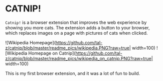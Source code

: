 # CATNIP!

`Catnip!` is a browser extension that improves the web experience by showing you more cats. The extension adds a button to your browser, which replaces images on a page with pictures of cats when clicked.

![Wikipedia Homepage](https://github.com/tal-z/catnip/blob/master/readme_pics/wikipedia.PNG?raw=true| width=100)
![Wikipedia Homepage on Catnip](https://github.com/tal-z/catnip/blob/master/readme_pics/wikipedia_on_catnip.PNG?raw=true| width=100)

This is my first browser extension, and it was a lot of fun to build.
